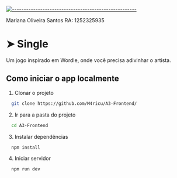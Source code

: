 
[![-----------------------------------------------------](https://raw.githubusercontent.com/andreasbm/readme/master/assets/lines/colored.png)](#single)


Mariana Oliveira Santos RA: 1252325935

# ➤ Single

Um jogo inspirado em Wordle, onde você precisa adivinhar o artista.

## Como iniciar o app localmente

1. Clonar o projeto

```bash
  git clone https://github.com/M4ricu/A3-Frontend/
```

2. Ir para a pasta do projeto

```bash
  cd A3-Frontend
```


3. Instalar dependências
```bash
  npm install
```

4. Iniciar servidor
```bash
  npm run dev
```


